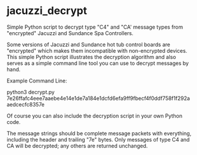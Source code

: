 # jacuzzi_decrypt
Simple Python script to decrypt type "C4" and "CA' message types from "encrypted" Jacuzzi and Sundance Spa Controllers.

Some versions of Jacuzzi and Sundance hot tub control boards are "encrypted" which makes them incompatible with non-encrypted devices.  This simple Python script illustrates the decryption algorithm and also serves as a simple command line tool you can use to decrypt messages by hand.

Example Command Line:

python3 decrypt.py 7e26ffafc4eee7aaebe4e14e1de7a184e1dcfd6efa9ff9fbecf4f0ddf758f1f292aaedcecfc8357e

Of course you can also include the decryption script in your own Python code.

The message strings should be complete message packets with everything, including the header and trailing "7e" bytes. Only messages of type C4 and CA will be decrypted; any others are returned unchanged.
